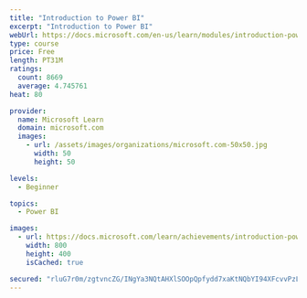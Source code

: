 ```yaml
---
title: "Introduction to Power BI"
excerpt: "Introduction to Power BI"
webUrl: https://docs.microsoft.com/en-us/learn/modules/introduction-power-bi/
type: course
price: Free
length: PT31M
ratings:
  count: 8669
  average: 4.745761
heat: 80

provider:
  name: Microsoft Learn
  domain: microsoft.com
  images:
    - url: /assets/images/organizations/microsoft.com-50x50.jpg
      width: 50
      height: 50

levels:
  - Beginner

topics:
  - Power BI

images:
  - url: https://docs.microsoft.com/learn/achievements/introduction-power-bi-social.png
    width: 800
    height: 400
    isCached: true

secured: "rluG7r0m/zgtvncZG/INgYa3NQtAHXlSOOpQpfydd7xaKtNQbYI94XFcvvPzLvAWvx624EAHUe3RuJ6724PV4Lphxn+dwQJpgAZD028lrioCSYd0volzapb5yjX1yej8oftJv3Dw8cjf1UAWQiKvHUdUM6UNR5lNCEPi/L230Sdvqs1ctS848Q+MLgIOGzY40a11B6QRbMdFI/Sshsy0tfl3u5SpBqyf5whfSt/TS982KgAhhu1FKvXRybD8r9ZcNGvPeC5SaJatNp0sXVEFaWjRPWbtykFHyIDEIFM2bnUhUzJQ0flGU2wB4F3eIPdU6nvmjyf5ZZ59MkCBXsVShaYglqpq4PwW4p4TTNl4fXvWblpYtOpf6oerYeS/KNDyVsEQd6sIyXEzuxc8n0UF+rweXD2aEQyxw/fLyntHASo=;S6HoXTKGBjFEJVKYx5K1gQ=="
---
```


